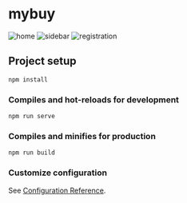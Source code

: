 # mybuy

![home](https://user-images.githubusercontent.com/61161502/87872176-0fd86d80-c9bf-11ea-816a-951498790f28.jpg)
![sidebar](https://user-images.githubusercontent.com/61161502/87872206-3eeedf00-c9bf-11ea-810b-27e56536bb05.jpg)
![registration](https://user-images.githubusercontent.com/61161502/87872208-444c2980-c9bf-11ea-8994-46da7924b7e0.jpg)


## Project setup
```
npm install
```

### Compiles and hot-reloads for development
```
npm run serve
```

### Compiles and minifies for production
```
npm run build
```

### Customize configuration
See [Configuration Reference](https://cli.vuejs.org/config/).
